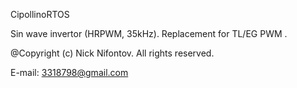 CipollinoRTOS 

Sin wave invertor (HRPWM, 35kHz). Replacement for TL/EG PWM .

@Copyright (c) Nick Nifontov. All rights reserved.

E-mail: 3318798@gmail.com
